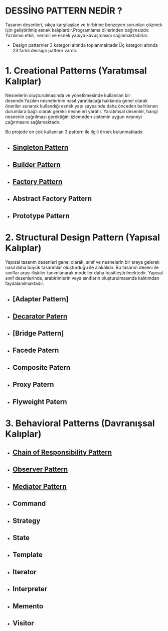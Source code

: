 # DESSİNG PATTERN NEDİR ?

Tasarım desenleri, sıkça karşılaşılan ve birbirine benzeyen sorunları çözmek için geliştirilmiş esnek kalıplardır.Programlama dillerinden bağımsızdır. Yazılımın etkili, verimli ve esnek yapıya kavuşmasını sağlamaktadırlar.

* Design patternler 3 kategori altında toplanmaktadır.Üç kategori altında 23 farklı dessign pattern vardır.

# 1. Creational Patterns (Yaratımsal Kalıplar)

Nesnelerin oluşturulmasında ve yönetilmesinde kullanılan bir desendir.Yazılım nesnelerinin nasıl yaratılacağı hakkında genel olarak öneriler sunarak kullandığı esnek yapı sayesinde daha önceden belirlenen durumlara bağlı olarak gerekli nesneleri yaratır. Yaratımsal desenler, hangi nesnenin çağrılması gerektiğini izlemeden sistemin uygun nesneyi çağırmasını sağlamaktadır.

Bu projede en çok kullanılan 3 pattern ile ilgili örnek bulunmaktadır.

  * ## [Singleton Pattern](https://github.com/ezgiyaman/Design_Patterns/tree/master/CreationalPatterns/SingletonPattern)
  * ## [Builder Pattern](https://github.com/ezgiyaman/Design_Patterns/tree/master/CreationalPatterns/BuilderPattern)
  * ## [Factory Pattern](https://github.com/ezgiyaman/Design_Patterns/tree/master/CreationalPatterns/FactoryMethod)
  * ## Abstract Factory Pattern
  * ## Prototype Pattern

# 2. Structural Design Pattern (Yapısal Kalıplar)

Yapısal tasarım desenleri genel olarak, sınıf ve nesnelerin bir araya gelerek nasıl daha büyük tasarımlar oluşturduğu ile alakalıdır. Bu tasarım deseni ile sınıflar arası ilişkiler tanımlanarak modeller daha basitleştirilmektedir. Yapısal sınıf desenlerinde, arabirimlerin veya sınıfların oluşturulmasında kalıtımdan faydalanılmaktadır.

* ## [Adapter Pattern]
* ## [Decarator Patern](https://github.com/ezgiyaman/Design_Patterns/tree/master/StructuralPatterns/DecoratorPattern)
* ## [Bridge Pattern]
* ## Facede Patern
* ## Composite Patern
* ## Proxy Patern
* ## Flyweight Patern

# 3. Behavioral Patterns (Davranışsal Kalıplar)

* ## [Chain of Responsibility Pattern](https://github.com/ezgiyaman/Design_Patterns/tree/master/BehavioralPatterns/TheChainofResponsibility)
* ## [Observer Pattern](https://github.com/ezgiyaman/Design_Patterns/tree/master/BehavioralPatterns/ObserverPattern)
* ## [Mediator Pattern](https://github.com/ezgiyaman/Design_Patterns/tree/master/BehavioralPatterns/Mediator%20Pattern)
* ## Command
* ## Strategy
* ## State
* ## Template
* ## Iterator
* ## Interpreter
* ## Memento
* ## Visitor


